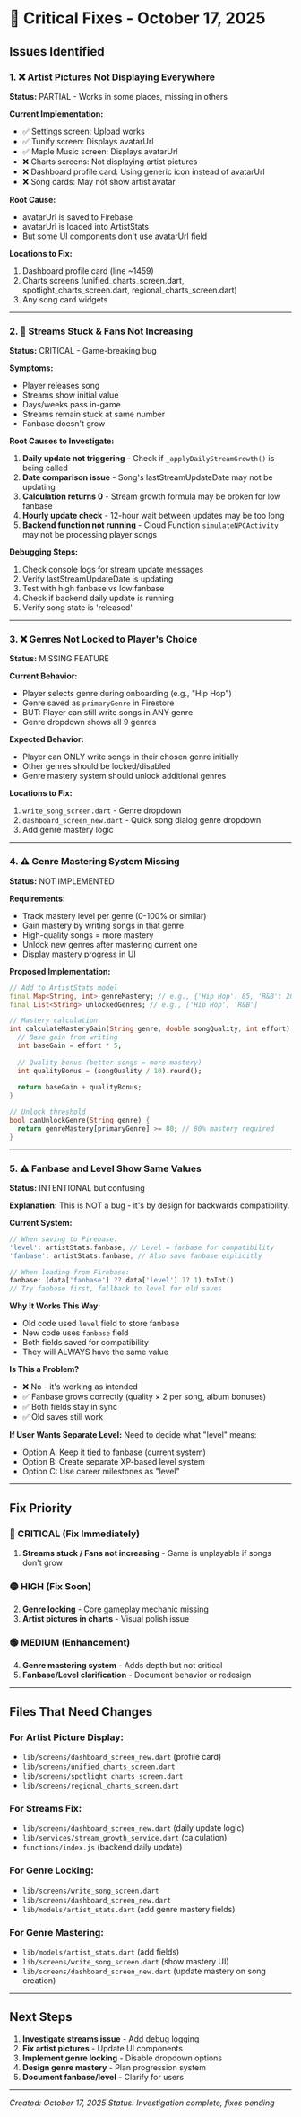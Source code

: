 # 🔧 Critical Fixes - October 17, 2025

## Issues Identified

### 1. ❌ Artist Pictures Not Displaying Everywhere
**Status:** PARTIAL - Works in some places, missing in others

**Current Implementation:**
- ✅ Settings screen: Upload works
- ✅ Tunify screen: Displays avatarUrl
- ✅ Maple Music screen: Displays avatarUrl  
- ❌ Charts screens: Not displaying artist pictures
- ❌ Dashboard profile card: Using generic icon instead of avatarUrl
- ❌ Song cards: May not show artist avatar

**Root Cause:** 
- avatarUrl is saved to Firebase
- avatarUrl is loaded into ArtistStats
- But some UI components don't use avatarUrl field

**Locations to Fix:**
1. Dashboard profile card (line ~1459)
2. Charts screens (unified_charts_screen.dart, spotlight_charts_screen.dart, regional_charts_screen.dart)
3. Any song card widgets

---

### 2. 🚨 Streams Stuck & Fans Not Increasing
**Status:** CRITICAL - Game-breaking bug

**Symptoms:**
- Player releases song
- Streams show initial value
- Days/weeks pass in-game
- Streams remain stuck at same number
- Fanbase doesn't grow

**Root Causes to Investigate:**
1. **Daily update not triggering** - Check if `_applyDailyStreamGrowth()` is being called
2. **Date comparison issue** - Song's lastStreamUpdateDate may not be updating
3. **Calculation returns 0** - Stream growth formula may be broken for low fanbase
4. **Hourly update check** - 12-hour wait between updates may be too long
5. **Backend function not running** - Cloud Function `simulateNPCActivity` may not be processing player songs

**Debugging Steps:**
1. Check console logs for stream update messages
2. Verify lastStreamUpdateDate is updating
3. Test with high fanbase vs low fanbase
4. Check if backend daily update is running
5. Verify song state is 'released'

---

### 3. ❌ Genres Not Locked to Player's Choice
**Status:** MISSING FEATURE

**Current Behavior:**
- Player selects genre during onboarding (e.g., "Hip Hop")
- Genre saved as `primaryGenre` in Firestore
- BUT: Player can still write songs in ANY genre
- Genre dropdown shows all 9 genres

**Expected Behavior:**
- Player can ONLY write songs in their chosen genre initially
- Other genres should be locked/disabled
- Genre mastery system should unlock additional genres

**Locations to Fix:**
1. `write_song_screen.dart` - Genre dropdown
2. `dashboard_screen_new.dart` - Quick song dialog genre dropdown
3. Add genre mastery logic

---

### 4. ⚠️ Genre Mastering System Missing
**Status:** NOT IMPLEMENTED

**Requirements:**
- Track mastery level per genre (0-100% or similar)
- Gain mastery by writing songs in that genre
- High-quality songs = more mastery
- Unlock new genres after mastering current one
- Display mastery progress in UI

**Proposed Implementation:**
```dart
// Add to ArtistStats model
final Map<String, int> genreMastery; // e.g., {'Hip Hop': 85, 'R&B': 20}
final List<String> unlockedGenres; // e.g., ['Hip Hop', 'R&B']

// Mastery calculation
int calculateMasteryGain(String genre, double songQuality, int effort) {
  // Base gain from writing
  int baseGain = effort * 5;
  
  // Quality bonus (better songs = more mastery)
  int qualityBonus = (songQuality / 10).round();
  
  return baseGain + qualityBonus;
}

// Unlock threshold
bool canUnlockGenre(String genre) {
  return genreMastery[primaryGenre] >= 80; // 80% mastery required
}
```

---

### 5. ⚠️ Fanbase and Level Show Same Values
**Status:** INTENTIONAL but confusing

**Explanation:**
This is NOT a bug - it's by design for backwards compatibility.

**Current System:**
```dart
// When saving to Firebase:
'level': artistStats.fanbase, // Level = fanbase for compatibility
'fanbase': artistStats.fanbase, // Also save fanbase explicitly

// When loading from Firebase:
fanbase: (data['fanbase'] ?? data['level'] ?? 1).toInt()
// Try fanbase first, fallback to level for old saves
```

**Why It Works This Way:**
- Old code used `level` field to store fanbase
- New code uses `fanbase` field
- Both fields saved for compatibility
- They will ALWAYS have the same value

**Is This a Problem?**
- ❌ No - it's working as intended
- ✅ Fanbase grows correctly (quality × 2 per song, album bonuses)
- ✅ Both fields stay in sync
- ✅ Old saves still work

**If User Wants Separate Level:**
Need to decide what "level" means:
- Option A: Keep it tied to fanbase (current system)
- Option B: Create separate XP-based level system
- Option C: Use career milestones as "level"

---

## Fix Priority

### 🔴 CRITICAL (Fix Immediately)
1. **Streams stuck / Fans not increasing** - Game is unplayable if songs don't grow

### 🟡 HIGH (Fix Soon)
2. **Genre locking** - Core gameplay mechanic missing
3. **Artist pictures in charts** - Visual polish issue

### 🟢 MEDIUM (Enhancement)
4. **Genre mastering system** - Adds depth but not critical
5. **Fanbase/Level clarification** - Document behavior or redesign

---

## Files That Need Changes

### For Artist Picture Display:
- `lib/screens/dashboard_screen_new.dart` (profile card)
- `lib/screens/unified_charts_screen.dart`
- `lib/screens/spotlight_charts_screen.dart`
- `lib/screens/regional_charts_screen.dart`

### For Streams Fix:
- `lib/screens/dashboard_screen_new.dart` (daily update logic)
- `lib/services/stream_growth_service.dart` (calculation)
- `functions/index.js` (backend daily update)

### For Genre Locking:
- `lib/screens/write_song_screen.dart`
- `lib/screens/dashboard_screen_new.dart`
- `lib/models/artist_stats.dart` (add genre mastery fields)

### For Genre Mastering:
- `lib/models/artist_stats.dart` (add fields)
- `lib/screens/write_song_screen.dart` (show mastery UI)
- `lib/screens/dashboard_screen_new.dart` (update mastery on song creation)

---

## Next Steps

1. **Investigate streams issue** - Add debug logging
2. **Fix artist pictures** - Update UI components
3. **Implement genre locking** - Disable dropdown options
4. **Design genre mastery** - Plan progression system
5. **Document fanbase/level** - Clarify for users

---

*Created: October 17, 2025*
*Status: Investigation complete, fixes pending*

